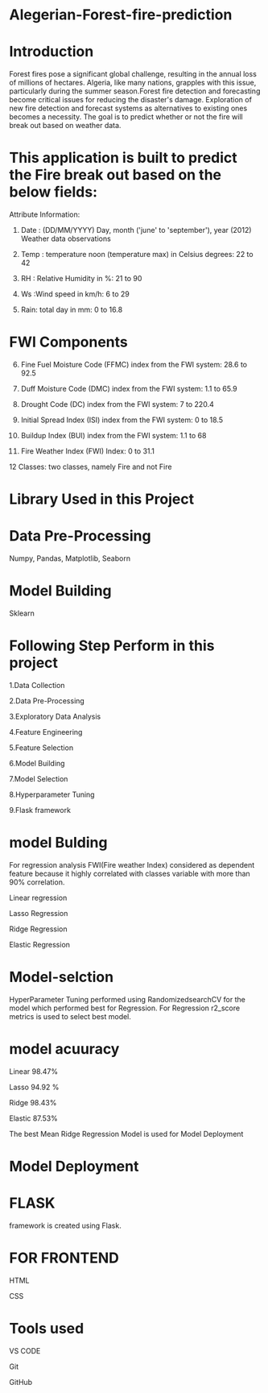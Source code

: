#  Alegerian-Forest-fire-prediction

# Introduction

Forest fires pose a significant global challenge, resulting in the annual loss of millions of hectares. Algeria, like many nations, grapples with this issue, particularly during the summer season.Forest fire detection and forecasting become critical issues for reducing the disaster's damage. Exploration of new fire detection and forecast systems as alternatives to existing ones becomes a necessity. The goal is to predict whether or not the fire will break out based on weather data.

# This application is built to predict the Fire break out based on the below fields:
Attribute Information:

1. Date : (DD/MM/YYYY) Day, month ('june' to 'september'), year (2012)
Weather data observations

2. Temp : temperature noon (temperature max) in Celsius degrees: 22 to 42
   
3. RH : Relative Humidity in %: 21 to 90
 
4. Ws :Wind speed in km/h: 6 to 29
 
5. Rain: total day in mm: 0 to 16.8

# FWI Components
6. Fine Fuel Moisture Code (FFMC) index from the FWI system: 28.6 to 92.5
 
8. Duff Moisture Code (DMC) index from the FWI system: 1.1 to 65.9
 
10. Drought Code (DC) index from the FWI system: 7 to 220.4
 
12. Initial Spread Index (ISI) index from the FWI system: 0 to 18.5
   
14. Buildup Index (BUI) index from the FWI system: 1.1 to 68
 
16. Fire Weather Index (FWI) Index: 0 to 31.1
    
12 Classes: two classes, namely Fire and not Fire
# Library Used in this Project

# Data Pre-Processing

Numpy, Pandas, Matplotlib, Seaborn

# Model Building
Sklearn

# Following  Step Perform in this project
1.Data Collection

2.Data Pre-Processing

3.Exploratory Data Analysis

4.Feature Engineering

5.Feature Selection

6.Model Building

7.Model Selection

8.Hyperparameter Tuning

9.Flask framework



# model Bulding
For regression analysis FWI(Fire weather Index) considered as dependent feature because it highly correlated with classes variable with more than 90% correlation.

Linear regression

Lasso Regression

Ridge Regression

Elastic Regression

# Model-selction
HyperParameter Tuning performed using RandomizedsearchCV for the model which performed best for  Regression.
For Regression r2_score metrics is used to select best model.

# model                           acuuracy

Linear                            98.47%

Lasso                            94.92 %

Ridge                            98.43%

Elastic                          87.53%

The best Mean Ridge Regression Model is used for Model Deployment

# Model  Deployment
 # FLASK
 framework is created using Flask.

 # FOR FRONTEND 
 HTML 

 CSS

# Tools used
VS CODE 

Git

GitHub  
